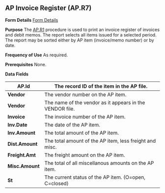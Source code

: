 ## AP Invoice Register (AP.R7)
<PageHeader />

**Form Details**
[Form Details](../AP-R7-1/README.md)

**Purpose**
The [AP.R1](../AP-R1/README.md) procedure is used to print an invoice register of
invoices and debit memos. The report selects all items issued for a selected
period. The report may be sorted either by AP item (invoice/memo number) or by
date.

**Frequency of Use**
As required.

**Prerequisites**
None.

**Data Fields**

| **AP.Id**       | The record ID of the item in the AP file.                |
| --------------- | -------------------------------------------------------- |
| **Vendor**      | The vendor number on the AP item.                        |
| **Vendor**      | The name of the vendor as it appears in the VENDOR file. |
| **Invoice**     | The invoice number of the AP item.                       |
| **Inv.Date**    | The date of the AP item.                                 |
| **Inv.Amount**  | The total amount of the AP item.                         |
| **Dist.Amount** | The total amount of the AP item, less freight and misc.  |
| **Freight.Amt** | The freight amount on the AP item.                       |
| **Misc.Amount** | The total of all miscellanous amounts on the AP item.    |
| **St**          | The current status of the AP item. (O=open, C=closed)    |

<badge text= "Version 8.10.57 " vertical="middle" />

<PageFooter />
